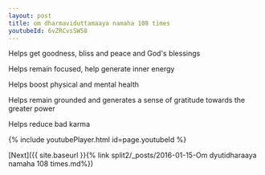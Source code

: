 ```yaml
---
layout: post
title: om dharmaviduttamaaya namaha 108 times
youtubeId: 6vZRCvsSW58
---
```

 
 
Helps get goodness, bliss and peace and God's blessings
 
Helps remain focused, help generate inner energy 
 
Helps boost physical and mental health 
 
Helps remain grounded and generates a sense of gratitude towards the greater power 
 
Helps reduce bad karma
 
 
 
 


{% include youtubePlayer.html id=page.youtubeId %}
 
[Next]({{ site.baseurl }}{% link  split2/_posts/2016-01-15-Om dyutidharaaya namaha 108 times.md%})
 
